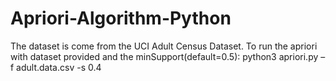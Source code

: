 # Apriori-Algorithm-Python

The dataset is come from the UCI Adult Census Dataset.
To run the apriori with dataset provided and the minSupport(default=0.5):
python3 apriori.py –f adult.data.csv -s 0.4
